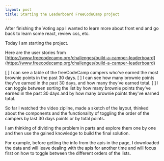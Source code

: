 ```yaml
---
layout: post
title: Starting the Leaderboard FreeCodeCamp project
---
```


After finishing the Voting app I wanted to learn more about front end and go back to learn some react, review css, etc.

Today I am starting the project. 

Here are the user stories from [https://www.freecodecamp.org/challenges/build-a-camper-leaderboard](https://www.freecodecamp.org/challenges/build-a-camper-leaderboard)

[ ] I can see a table of the freeCodeCamp campers who've earned the most brownie points in the past 30 days.
[ ] I can see how many brownie points they've earned in the past 30 days, and how many they've earned total.
[ ] I can toggle between sorting the list by how many brownie points they've earned in the past 30 days and by how many brownie points they've earned total.

So far I watched the video zipline, made a sketch of the layout, thinked about the components and the functionality of toggling the order of the campers by last 30 days points or by total points.

I am thinking of dividing the problem in parts and explore them one by one and then use the gained knowledge to build the final solution.

For example, before getting the info from the apis in the page, I downloaded the data and will leave dealing with the apis for another time and will focus first on how to toggle between the different orders of the lists.
